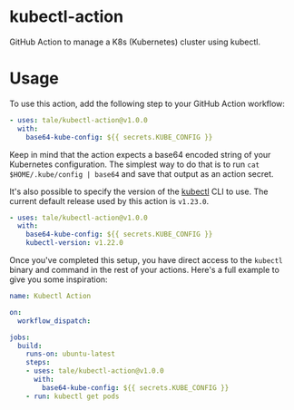 # kubectl-action
GitHub Action to manage a K8s (Kubernetes) cluster using kubectl.

# Usage
To use this action, add the following step to your GitHub Action workflow:
```yaml
- uses: tale/kubectl-action@v1.0.0
  with:
    base64-kube-config: ${{ secrets.KUBE_CONFIG }}
```

Keep in mind that the action expects a base64 encoded string of your Kubernetes configuration. The simplest way to do that is to run `cat $HOME/.kube/config | base64` and save that output as an action secret.

It's also possible to specify the version of the [kubectl](https://kubernetes.io/docs/reference/kubectl/) CLI to use. The current default release used by this action is `v1.23.0`.
```yaml
- uses: tale/kubectl-action@v1.0.0
  with:
    base64-kube-config: ${{ secrets.KUBE_CONFIG }}
    kubectl-version: v1.22.0
```

Once you've completed this setup, you have direct access to the `kubectl` binary and command in the rest of your actions. Here's a full example to give you some inspiration:
```yaml
name: Kubectl Action

on:
  workflow_dispatch:

jobs:
  build:
    runs-on: ubuntu-latest
    steps:
    - uses: tale/kubectl-action@v1.0.0
      with:
        base64-kube-config: ${{ secrets.KUBE_CONFIG }}
    - run: kubectl get pods
```

